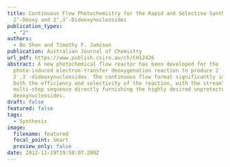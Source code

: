 ```yaml
---
title: Continuous Flow Photochemistry for the Rapid and Selective Synthesis of
  2’-Deoxy and 2’,3’-Dideoxynucleosides
publication_types:
  - "2"
authors:
  - Bo Shen and Timothy F. Jamison
publication: Australian Journal of Chemistry
url_pdf: https://www.publish.csiro.au/ch/CH12426
abstract: A new photochemical flow reactor has been developed for the
  photo-induced electron-transfer deoxygenation reaction to produce 2′-deoxy and
  2′,3′-dideoxynucleosides. The continuous flow format significantly improved
  both the efficiency and selectivity of the reaction, with the streamlined
  multi-step sequence directly furnishing the highly desired unprotected
  deoxynucleosides.
draft: false
featured: false
tags:
  - Synthesis
image:
  filename: featured
  focal_point: Smart
  preview_only: false
date: 2012-11-19T19:58:07.280Z
---
```

